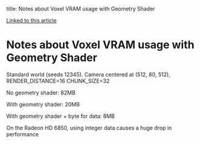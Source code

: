 title: Notes about Voxel VRAM usage with Geometry Shader

<a href="/projects/voxel2/better-meshing.html">Linked to this article</a>


# Notes about Voxel VRAM usage with Geometry Shader

Standard world (seeds 12345). Camera centered at (512, 80, 512), RENDER_DISTANCE=16 CHUNK_SIZE=32

No geometry shader: 82MB

With geometry shader: 20MB

With geometry shader + byte for data: 8MB

On the Radeon HD 6850, using integer data causes a huge drop in performance
